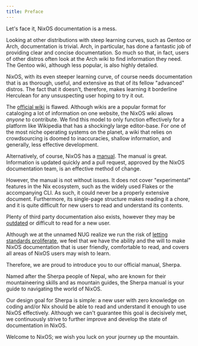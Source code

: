 ```yaml
---
title: Preface
---
```


Let's face it, NixOS documentation is a mess.

Looking at other distributions with steep learning curves, such as Gentoo or Arch, documentation is trivial. Arch, in particular, has done a fantastic job of providing clear and concise documentation. So much so that, in fact, users of other distros often look at the Arch wiki to find information they need. The Gentoo wiki, although less popular, is also highly detailed.

NixOS, with its even steeper learning curve, of course needs documentation that is as thorough, useful, and extensive as that of its fellow "advanced" distros. The fact that it doesn't, therefore, makes learning it borderline Herculean for any unsuspecting user hoping to try it out.

The [official wiki](https://wiki.nixos.org) is flawed. Although wikis are a popular format for cataloging a lot of information on one website, the NixOS wiki allows _anyone_ to contribute. We find this model to only function effectively for a platform like Wikipedia that has a shockingly large editor-base. For one of the most niche operating systems on the planet, a wiki that relies on crowdsourcing is doomed to inaccuracies, shallow information, and generally, less effective development.

Alternatively, of course, NixOS has a [manual](https://nixos.org/manual/nixos/stable/). The manual is great. Information is updated quickly and a pull request, approved by the NixOS documentation team, is an effective method of change.

However, the manual is not without issues. It does not cover "experimental" features in the Nix ecosystem, such as the widely used Flakes or the accompanying CLI. As such, it could never be a properly extensive document. Furthermore, its single-page structure makes reading it a chore, and it is quite difficult for new users to read and understand its contents.

Plenty of third party documentation also exists, however they may be [outdated](https://nixos.wiki) or difficult to read for a new user.

Although we at the unnamed NUG realize we run the risk of [letting standards proliferate](https://xkcd.com/927/), we feel that we have the ability and the will to make NixOS documentation that is user friendly, comfortable to read, and covers all areas of NixOS users may wish to learn.

Therefore, we are proud to introduce you to our official manual, Sherpa.

Named after the Sherpa people of Nepal, who are known for their mountaineering skills and as mountain guides, the Sherpa manual is your guide to navigating the world of NixOS.

Our design goal for Sherpa is simple: a new user with zero knowledge on coding and/or Nix should be able to read and understand it enough to use NixOS effectively. Although we can't guarantee this goal is decisively met, we continuously strive to further improve and develop the state of documentation in NixOS.

Welcome to NixOS; we wish you luck on your journey up the mountain.
